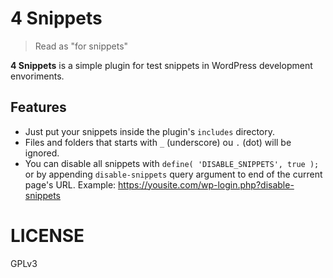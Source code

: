 # 4 Snippets

> Read as "for snippets"

**4 Snippets** is a simple plugin for test snippets in WordPress development envoriments.

## Features

- Just put your snippets inside the plugin's <code>includes</code> directory.
- Files and folders that starts with `_` (underscore) ou `.` (dot) will be ignored.
- You can disable all snippets with `define( 'DISABLE_SNIPPETS', true );` or by appending `disable-snippets` query argument to end of the current page's URL. Example: https://yousite.com/wp-login.php?disable-snippets

# LICENSE

GPLv3
